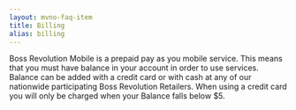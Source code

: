 ```yaml
---
layout: mvno-faq-item
title: Billing
alias: billing
---
```


Boss Revolution Mobile is a prepaid pay as you mobile service.   This means that you must have balance in your account in order to use services.  Balance can be added with a credit card or with cash at any of our nationwide participating Boss Revolution Retailers.  When using a credit card you will only be charged when your Balance falls below $5.
